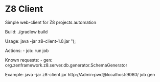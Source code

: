 # Z8 Client

Simple web-client for Z8 projects automation

Build:
./gradlew build

Usage:
java -jar z8-client-1.0.jar <url> <action> <request>");

Actions:
    - job: run job

Known requests:
    - gen: org.zenframework.z8.server.db.generator.SchemaGenerator

Example:
java -jar z8-client.jar http://Admin:pwd@localhost:9080/ job gen
